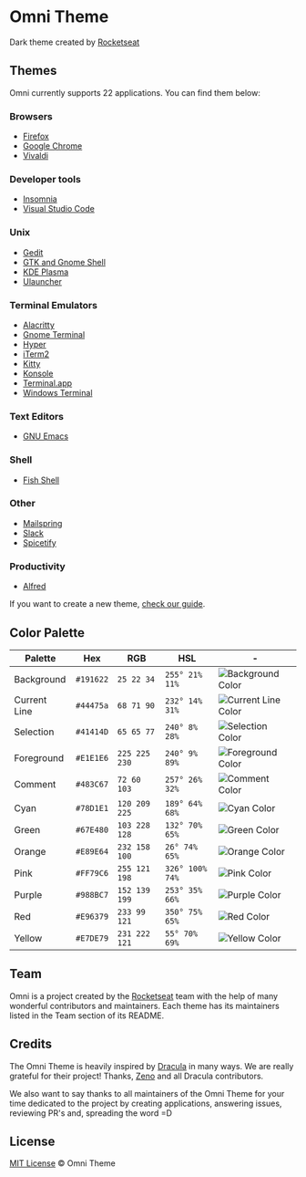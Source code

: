 # Omni Theme

Dark theme created by <a href="https://rocketseat.com.br?ref=omnitheme">Rocketseat</a>

## Themes

Omni currently supports 22 applications. You can find them below:

### Browsers

- [Firefox](https://github.com/getomni/firefox)
- [Google Chrome](https://github.com/getomni/google-chrome)
- [Vivaldi](https://github.com/getomni/Vivaldi)

### Developer tools

- [Insomnia](https://github.com/getomni/insomnia)
- [Visual Studio Code](https://github.com/getomni/visual-studio-code)

### Unix

- [Gedit](https://github.com/getomni/gedit)
- [GTK and Gnome Shell](https://github.com/getomni/gtk)
- [KDE Plasma](https://github.com/getomni/kde-plasma)
- [Ulauncher](https://github.com/getomni/ulauncher)

### Terminal Emulators

- [Alacritty](https://github.com/getomni/alacritty)
- [Gnome Terminal](https://github.com/getomni/gnome-terminal)
- [Hyper](https://github.com/getomni/hyper)
- [iTerm2](https://github.com/getomni/iterm)
- [Kitty](https://github.com/getomni/kitty)
- [Konsole](https://github.com/getomni/konsole)
- [Terminal.app](https://github.com/getomni/terminal)
- [Windows Terminal](https://github.com/getomni/windows-terminal)

### Text Editors

- [GNU Emacs](https://github.com/getomni/emacs)

### Shell

- [Fish Shell](https://github.com/getomni/fish)

### Other

- [Mailspring](https://github.com/getomni/mailspring)
- [Slack](https://github.com/getomni/slack)
- [Spicetify](https://github.com/getomni/spicetify)

### Productivity

- [Alfred](https://github.com/getomni/alfred)

If you want to create a new theme, [check our guide](CONTRIBUTING.md).

## Color Palette

| Palette      | Hex       | RGB           | HSL             | -                                                                                                   |
| ------------ | --------- | ------------- | --------------- | --------------------------------------------------------------------------------------------------- |
| Background   | `#191622` | `25 22 34`    | `255° 21% 11%`  | ![Background Color](https://storage.googleapis.com/golden-wind/omni/color-boxes/background.png)     |
| Current Line | `#44475a` | `68 71 90`    | `232° 14% 31%`  | ![Current Line Color](https://storage.googleapis.com/golden-wind/omni/color-boxes/current_line.png) |
| Selection    | `#41414D` | `65 65 77`    | `240° 8% 28%`   | ![Selection Color](https://storage.googleapis.com/golden-wind/omni/color-boxes/selection.png)       |
| Foreground   | `#E1E1E6` | `225 225 230` | `240° 9% 89%`   | ![Foreground Color](https://storage.googleapis.com/golden-wind/omni/color-boxes/foreground.png)     |
| Comment      | `#483C67` | `72 60 103`   | `257° 26% 32%`  | ![Comment Color](https://storage.googleapis.com/golden-wind/omni/color-boxes/comment.png)           |
| Cyan         | `#78D1E1` | `120 209 225` | `189° 64% 68%`  | ![Cyan Color](https://storage.googleapis.com/golden-wind/omni/color-boxes/cyan.png)                 |
| Green        | `#67E480` | `103 228 128` | `132° 70% 65%`  | ![Green Color](https://storage.googleapis.com/golden-wind/omni/color-boxes/green.png)               |
| Orange       | `#E89E64` | `232 158 100` | `26° 74% 65%`   | ![Orange Color](https://storage.googleapis.com/golden-wind/omni/color-boxes/orange.png)             |
| Pink         | `#FF79C6` | `255 121 198` | `326° 100% 74%` | ![Pink Color](https://storage.googleapis.com/golden-wind/omni/color-boxes/pink.png)                 |
| Purple       | `#988BC7` | `152 139 199` | `253° 35% 66%`  | ![Purple Color](https://storage.googleapis.com/golden-wind/omni/color-boxes/purple.png)             |
| Red          | `#E96379` | `233 99 121`  | `350° 75% 65%`  | ![Red Color](https://storage.googleapis.com/golden-wind/omni/color-boxes/red.png)                   |
| Yellow       | `#E7DE79` | `231 222 121` | `55° 70% 69%`   | ![Yellow Color](https://storage.googleapis.com/golden-wind/omni/color-boxes/yellow.png)             |

## Team

Omni is a project created by the [Rocketseat](https://rocketseat.com.br?ref=omnitheme) team with the help of many wonderful contributors and maintainers. Each theme has its maintainers listed in the Team section of its README.

## Credits

The Omni Theme is heavily inspired by [Dracula](https://github.com/dracula) in many ways. We are really grateful for their project! Thanks, [Zeno](https://github.com/zenorocha) and all Dracula contributors.

We also want to say thanks to all maintainers of the Omni Theme for your time dedicated to the project by creating applications, answering issues, reviewing PR's and, spreading the word =D

## License

[MIT License](./LICENSE.md) © Omni Theme
